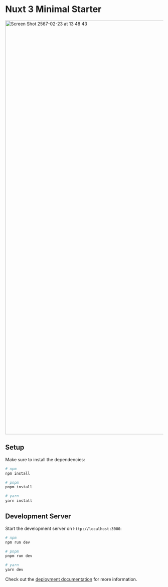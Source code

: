 # Nuxt 3 Minimal Starter

<img width="1321" alt="Screen Shot 2567-02-23 at 13 48 43" src="https://github.com/pichaipusit/countries/assets/98447346/7952f214-1fd3-412d-b3be-efad9ce3e751">

## Setup

Make sure to install the dependencies:

```bash
# npm
npm install

# pnpm
pnpm install

# yarn
yarn install
```

## Development Server

Start the development server on `http://localhost:3000`:

```bash
# npm
npm run dev

# pnpm
pnpm run dev

# yarn
yarn dev
```

Check out the [deployment documentation](https://nuxt.com/docs/getting-started/deployment) for more information.
